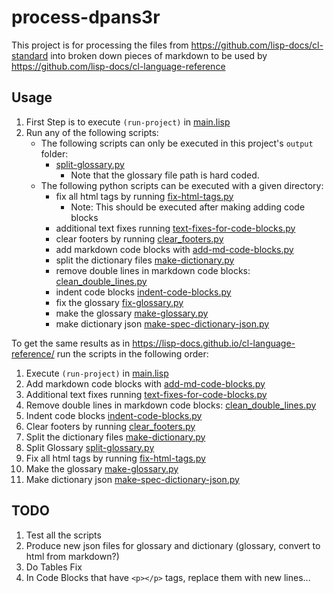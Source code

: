 # process-dpans3r

This project is for processing the files from <https://github.com/lisp-docs/cl-standard> into broken down pieces of markdown to be used by <https://github.com/lisp-docs/cl-language-reference>

## Usage

1. First Step is to execute `(run-project)` in [main.lisp](/src/main.lisp)
2. Run any of the following scripts:
   - The following scripts can only be executed in this project's `output` folder:
      - [split-glossary.py](/split-glossary.py)
        - Note that the glossary file path is hard coded.
   - The following python scripts can be executed with a given directory:
      - fix all html tags by running [fix-html-tags.py](/fix-html-tags.py)
        - Note: This should be executed after making adding code blocks
      - additional text fixes running [text-fixes-for-code-blocks.py](/text-fixes-for-code-blocks.py)
      - clear footers by running [clear_footers.py](/clear_footers.py)
      - add markdown code blocks with [add-md-code-blocks.py](/add-md-code-blocks.py)
      - split the dictionary files [make-dictionary.py](/make-dictionary.py)
      - remove double lines in markdown code blocks: [clean_double_lines.py](/clean_double_lines.py)
      - indent code blocks [indent-code-blocks.py](/indent-code-blocks.py)
      - fix the glossary [fix-glossary.py](/fix-glossary.py)
      - make the glossary [make-glossary.py](/make-glossary.py)
      - make dictionary json [make-spec-dictionary-json.py](/make-spec-dictionary-json.py)

To get the same results as in <https://lisp-docs.github.io/cl-language-reference/> run the scripts in the following order:

1. Execute `(run-project)` in [main.lisp](/src/main.lisp)
2. Add markdown code blocks with [add-md-code-blocks.py](/add-md-code-blocks.py)
3. Additional text fixes running [text-fixes-for-code-blocks.py](/text-fixes-for-code-blocks.py)
4. Remove double lines in markdown code blocks: [clean_double_lines.py](/clean_double_lines.py)
5. Indent code blocks [indent-code-blocks.py](/indent-code-blocks.py)
6. Clear footers by running [clear_footers.py](/clear_footers.py)
7. Split the dictionary files [make-dictionary.py](/make-dictionary.py)
8. Split Glossary [split-glossary.py](/split-glossary.py)
9. Fix all html tags by running [fix-html-tags.py](/fix-html-tags.py)
10. Make the glossary [make-glossary.py](/make-glossary.py)
11. Make dictionary json [make-spec-dictionary-json.py](/make-spec-dictionary-json.py)

## TODO

1. Test all the scripts
2. Produce new json files for glossary and dictionary (glossary, convert to html from markdown?)
3. Do Tables Fix
4. In Code Blocks that have `<p></p>` tags, replace them with new lines...
